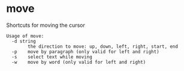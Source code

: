 # move

Shortcuts for moving the cursor

```
Usage of move:
  -d string
    	the direction to move: up, down, left, right, start, end
  -p	move by paragraph (only valid for left and right)
  -s	select text while moving
  -w	move by word (only valid for left and right)
```

